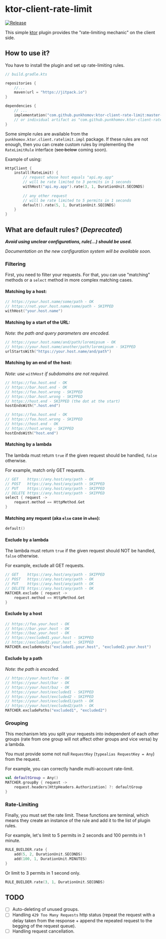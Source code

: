 # ktor-client-rate-limit
[![Release](https://jitpack.io/v/punkhomov/ktor-client-rate-limit.svg)](https://jitpack.io/#punkhomov/ktor-client-rate-limit)

This simple [ktor](https://github.com/ktorio/ktor) plugin provides the "rate-limiting mechanic" on the client side.

## How to use it?
You have to install the plugin and set up rate-limiting rules.
```kotlin
// build.gradle.kts

repositories {
    //...
    maven(url = "https://jitpack.io")
}

dependencies {
    // ...
    implementation("com.github.punkhomov:ktor-client-rate-limit:master-SNAPSHOT")
    // or individual artifact as "com.github.punkhomov.ktor-client-rate-limit:ktor-client-rate-limit"
}
```

Some simple rules are available from the `punkhomov.ktor.client.ratelimit.impl` package. If these rules are not enough, then you can create custom rules by implementing the ``RateLimitRule`` interface (~~see below~~ coming soon).

Example of using:
```kotlin
HttpClient {
    install(RateLimit) {
        // request whose host equals "api.my.app"
        // will be rate limited to 3 permits in 1 seconds
        withHost("api.my.app").rate(3, 1, DurationUnit.SECONDS)
        
        // any other request
        // will be rate limited to 5 permits in 1 seconds
        default().rate(5, 1, DurationUnit.SECONDS)
    }
}
```

## What are default rules? (*Deprecated*)
***Avoid using unclear configurations, rule(...) should be used.***

*Documentation on the new configuration system will be available soon.*

### Filtering
First, you need to filter your requests. For that, you can use "matching" methods or a ``select`` method in more complex matching cases.

#### Matching by a host:
```kotlin
// https://your.host.name/some/path - OK
// https://not.your.host.name/some/path - SKIPPED
withHost("your.host.name")
```

#### Matching by a start of the URL:
*Note: the path and query parameters are encoded.*
```kotlin
// https://your.host.name/and/path/loremipsum - OK
// https://your.host.name/another/path/loremipsum - SKIPPED
urlStartsWith("https://your.host.name/and/path")
```

#### Matching by an end of the host:
*Note: use `withHost` if subdomains are not required.*
```kotlin
// https://foo.host.end - OK
// https://bar.host.end - OK
// https://foo.host.wrong - SKIPPED
// https://bar.host.wrong - SKIPPED
// https://host.end - SKIPPED (the dot at the start)
hostEndsWith(".host.end")
```

```kotlin
// https://foo.host.end - OK
// https://foo.host.wrong - SKIPPED
// https://host.end - OK
// https://host.wrong - SKIPPED
hostEndsWith("host.end")
```

#### Matching by a lambda
The lambda must return `true` if the given request should be handled, `false` otherwise.

For example, match only GET requests.
```kotlin
// GET    https://any.host/any/path - OK
// POST   https://any.host/any/path - SKIPPED
// PUT    https://any.host/any/path - SKIPPED
// DELETE https://any.host/any/path - SKIPPED
select { request ->
    request.method == HttpMethod.Get
}
```


#### Matching any request (aka `else` case in `when`):
```kotlin
default()
```

#### Exclude by a lambda
The lambda must return `true` if the given request should NOT be handled, `false` otherwise.

For example, exclude all GET requests.
```kotlin
// GET    https://any.host/any/path - SKIPPED
// POST   https://any.host/any/path - OK
// PUT    https://any.host/any/path - OK
// DELETE https://any.host/any/path - OK
MATCHER.exclude { request ->
    request.method == HttpMethod.Get
}
```


#### Exclude by a host
```kotlin
// https://foo.your.host - OK
// https://bar.your.host - OK
// https://baz.your.host - OK
// https://excluded1.your.host - SKIPPED
// https://excluded2.your.host - SKIPPED
MATCHER.excludeHosts("excluded1.your.host", "excluded2.your.host")
```


#### Exclude by a path
*Note: the path is encoded.*
```kotlin
// https://your.host/foo - OK
// https://your.host/bar - OK
// https://your.host/baz - OK
// https://your.host/excluded1 - SKIPPED
// https://your.host/excluded2 - SKIPPED
// https://your.host/excluded1/path - OK
// https://your.host/excluded2/path - OK
MATCHER.excludePaths("excluded1", "excluded2")
```


### Grouping
This mechanism lets you split your requests into independent of each other groups (rate from one group will not affect other groups and vice versa) by a lambda.

You must provide some not null `RequestKey` (`typealias RequestKey = Any`) from the request.

For example, you can correctly handle multi-account rate-limit.
```kotlin
val defaultGroup = Any()
MATCHER.groupBy { request ->
    request.headers[HttpHeaders.Authorization] ?: defaultGroup
}
```

### Rate-Limiting
Finally, you must set the rate limit. These functions are terminal, which means they create an instance of the rule and add it to the list of plugin rules.

For example, let's limit to 5 permits in 2 seconds and 100 permits in 1 minute.
```kotlin
RULE_BUILDER.rate {
    add(5, 2, DurationUnit.SECONDS)
    add(100, 1, DurationUnit.MINUTES)
}
```
Or limit to 3 permits in 1 second only.
```kotlin
RULE_BUILDER.rate(3, 1, DurationUnit.SECONDS)
```


## TODO
- [ ] Auto-deleting of unused groups.
- [ ] Handling `429 Too Many Requests` http status (repeat the request with a delay taken from the response + append the repeated request to the begging of the request queue).
- [ ] Handling request cancellation.